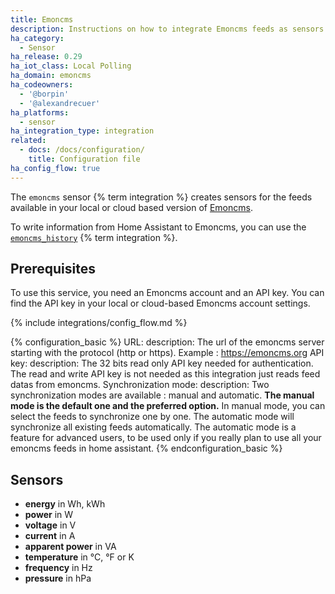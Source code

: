 ```yaml
---
title: Emoncms
description: Instructions on how to integrate Emoncms feeds as sensors into Home Assistant.
ha_category:
  - Sensor
ha_release: 0.29
ha_iot_class: Local Polling
ha_domain: emoncms
ha_codeowners:
  - '@borpin'
  - '@alexandrecuer'
ha_platforms:
  - sensor
ha_integration_type: integration
related:
  - docs: /docs/configuration/
    title: Configuration file
ha_config_flow: true
---
```


The `emoncms` sensor {% term integration %} creates sensors for the feeds available in your local or cloud based version of [Emoncms](https://emoncms.org).

To write information from Home Assistant to Emoncms, you can use the [`emoncms_history`](/integrations/emoncms_history) {% term integration %}.

## Prerequisites

 To use this service, you need an Emoncms account and an API key. You can find the API key in your local or cloud-based Emoncms account settings.

{% include integrations/config_flow.md %}

{% configuration_basic %}
URL:
  description: The url of the emoncms server starting with the protocol (http or https). Example : https://emoncms.org
API key:
  description: The 32 bits read only API key needed for authentication. The read and write API key is not needed as this integration just reads feed datas from emoncms.
Synchronization mode:
  description: Two synchronization modes are available : manual and automatic. **The manual mode is the default one and the preferred option.** In manual mode, you can select the feeds to synchronize one by one. The automatic mode will synchronize all existing feeds automatically. The automatic mode is a feature for advanced users, to be used only if you really plan to use all your emoncms feeds in home assistant.
{% endconfiguration_basic %}

## Sensors

- **energy** in Wh, kWh
- **power** in W
- **voltage** in V
- **current** in A
- **apparent power** in VA
- **temperature** in °C, °F or K
- **frequency** in Hz
- **pressure** in hPa
